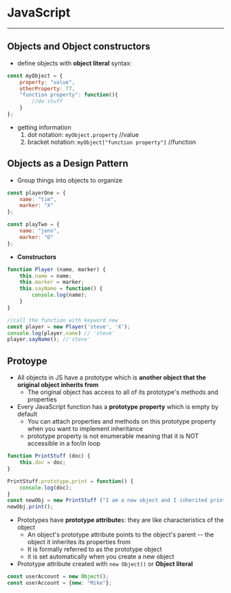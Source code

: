 # JavaScript

---

## Objects and Object constructors

- define objects with **object literal** syntax:

```js
const myObject = {
  	property: "value",
    otherProperty: 77,
    "function property": function(){
        //do stuff
    }
};
```

- getting information
	1. dot notation: `myObject.property` //value
	2. bracket notation: `myObject["function property"]` //function

## Objects as a Design Pattern

- Group things into objects to organize 

```js
const playerOne = {
    name: "tim",
    marker: "X"
};

const playTwo = {
    name: "jenn",
    marker: "O"
};
```

- **Constructors**

```js
function Player (name, marker) {
    this.name = name;
    this.marker = marker;
    this.sayName = function() {
        console.log(name);
    }
}

//call the function with keyword new
const player = new Player('steve', 'X');
console.log(player.name) // 'steve'
player.sayName(); //'steve'
```

## Protoype

- All objects in JS have a prototype which is **another object that the original object inherits from**
	- The original object has access to all of its prototype's methods and properties
- Every JavaScript function has a **prototype property** which is empty by default
	- You can attach properties and methods on this prototype property when you want to implement inheritance
	- prototype property is not enumerable meaning that it is NOT accessible in a for/in loop

```js
function PrintStuff (doc) {
    this.doc = doc;
}

PrintStuff.prototype.print = function() {
    console.log(doc);
}
const newObj = new PrintStuff ("I am a new object and I inherited print");
newObj.print();
```



- Prototypes have **prototype attribute**s: they are like characteristics of the object
	- An object's prototype attribute points to the object's parent -- the object it inherites its properties from
	- It is formally referred to as the prototype object
	- it is set automatically when you create a new object
- Prototype attribute created with `new Object()` or **Object literal**

```javascript
const userAccount = new Object();
const userAccount = {new: "Mike"};
```



